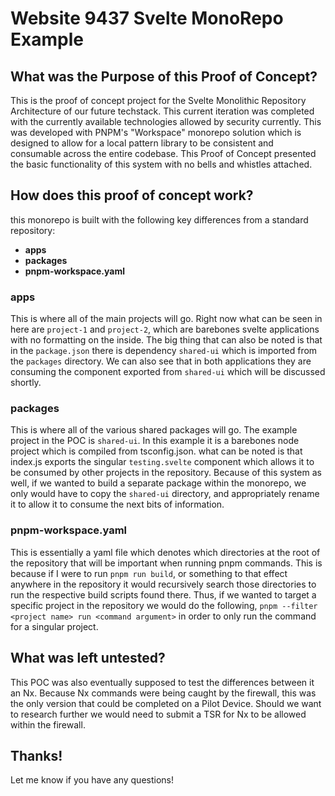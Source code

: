 # Website 9437 Svelte MonoRepo Example

## What was the Purpose of this Proof of Concept?

This is the proof of concept project for the Svelte Monolithic Repository Architecture of our future techstack. This current iteration was completed with the currently available technologies allowed by security currently. This was developed with PNPM's "Workspace" monorepo solution which is designed to allow for a local pattern library to be consistent and consumable across the entire codebase. This Proof of Concept presented the basic functionality of this system with no bells and whistles attached.

## How does this proof of concept work?

this monorepo is built with the following key differences from a standard repository:

- __apps__
- __packages__
- __pnpm-workspace.yaml__

### apps

This is where all of the main projects will go. Right now what can be seen in here are `project-1` and `project-2`, which are barebones svelte applications with no formatting on the inside. The big thing that can also be noted is that in the `package.json` there is dependency `shared-ui` which is imported from the `packages` directory. We can also see that in both applications they are consuming the component exported from `shared-ui` which will be discussed shortly.
### packages

This is where all of the various shared packages will go. The example project in the POC is `shared-ui`. In this example it is a barebones node project which is compiled from tsconfig.json. what can be noted is that index.js exports the singular `testing.svelte` component which allows it to be consumed by other projects in the repository. Because of this system as well, if we wanted to build a separate package within the monorepo, we only would have to copy the `shared-ui` directory, and appropriately rename it to allow it to consume the next bits of information.

### pnpm-workspace.yaml

This is essentially a yaml file which denotes which directories at the root of the repository that will be important when running pnpm commands. This is because if I were to run `pnpm run build`, or something to that effect anywhere in the repository it would recursively search those directories to run the respective build scripts found there. Thus, if we wanted to target a specific project in the repository we would do the following, `pnpm --filter <project name> run <command argument>` in order to only run the command for a singular project. 
## What was left untested?

This POC was also eventually supposed to test the differences between it an Nx. Because Nx commands were being caught by the firewall, this was the only version that could be completed on a Pilot Device. Should we want to research further we would need to submit a TSR for Nx to be allowed within the firewall.

## Thanks!

Let me know if you have any questions!